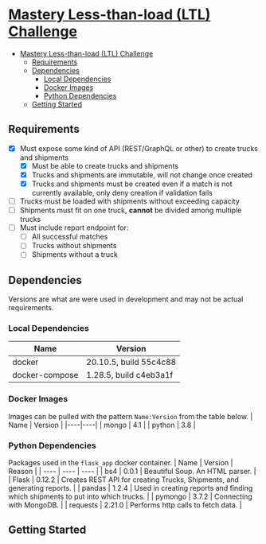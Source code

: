 # [Mastery Less-than-load (LTL) Challenge](https://github.com/apjansing/mastery_ltl_challenge)

- [Mastery Less-than-load (LTL) Challenge](#mastery-less-than-load-ltl-challenge)
  - [Requirements](#requirements)
  - [Dependencies](#dependencies)
    - [Local Dependencies](#local-dependencies)
    - [Docker Images](#docker-images)
    - [Python Dependencies](#python-dependencies)
  - [Getting Started](#getting-started)

## Requirements
  - [x] Must expose some kind of API (REST/GraphQL or other) to create trucks and shipments
    - [x] Must be able to create trucks and shipments
    - [x] Trucks and shipments are immutable, will not change once created
    - [x] Trucks and shipments must be created even if a match is not currently available, only deny creation if validation fails
  - [ ] Trucks must be loaded with shipments without exceeding capacity
  - [ ] Shipments must fit on one truck, **cannot** be divided among multiple trucks
  - [ ] Must include report endpoint for:
    - [ ] All successful matches
    - [ ] Trucks without shipments
    - [ ] Shipments without a truck

## Dependencies
Versions are what are were used in development and may not be actual requirements.
### Local Dependencies
  | Name | Version |
  |----|----|
  | docker | 20.10.5, build 55c4c88 |
  | docker-compose | 1.28.5, build c4eb3a1f |

### Docker Images
Images can be pulled with the pattern `Name:Version` from the table below.
  | Name | Version |
  |----|----|
  | mongo | 4.1 |
  | python | 3.8 |

### Python Dependencies
Packages used in the `flask_app` docker container.
  | Name | Version | Reason |
  | ---- | ---- | ---- |
  | bs4 | 0.0.1 | Beautiful Soup. An HTML parser. |
  | Flask | 0.12.2 | Creates REST API for creating Trucks, Shipments, and generating reports. |
  | pandas | 1.2.4  | Used in creating reports and finding which shipments to put into which trucks. |
  | pymongo | 3.7.2 | Connecting with MongoDB. |
  | requests | 2.21.0 | Performs http calls to fetch data. |

## Getting Started



